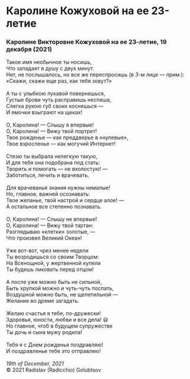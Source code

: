 # Каролине Кожуховой на ее 23-летие

### Каролине Викторовне Кожуховой на ее 23-летие, 19 декабря (2021)

Такое имя необычное ты носишь,<br />
Что западает в душу с двух минут.<br />
Нет, не послышалось, но все же переспросишь (*в 3-м лице &mdash; прим.*):<br />
&laquo;Скажи, скажи еще раз, как тебя зовут?&raquo;<br />
<br />
А ты с улыбкою лукавой повернешься,<br />
Густые брови чуть расправишь неспеша,<br />
Слегка рукою губ своих коснешься &mdash;<br />
И ямочки взыграют на щеках!<br />
<br />
О, Каролина! &mdash; Слышу я впервые!<br />
О, Каролина! &mdash; Вижу твой портрет!<br />
Твое рожденье &mdash; как преддверье в &laquo;нулевые&raquo;,<br />
Твое взросленье &mdash; как могучий Интернет!<br />
<br />
Стезю ты выбрала нелегкую такую,<br />
И для тебя она подобрана под стать:<br />
Творить и помогать &mdash; не вхолостую! &mdash;<br />
Заботиться, лечить и врачевать.<br />
<br />
Для врачеванья знания нужны немалые!<br />
Но, главное, важней осознавать:<br />
Твое желанье, твой настрой и сердце алое! &mdash;<br />
А остальное все степенно познавать.<br />
<br />
О, Каролина! &mdash; Слышу не впервые!<br />
О, Каролина! &mdash; Вижу твой тартан:<br />
Разглядываю &laquo;клетки&raquo; золотые, &mdash;<br />
Что произвел Великий Океан!<br />
<br />
Уже вот-вот, чрез менее недели<br />
Ты возродишься со своим Творцом:<br />
На Всенощной, у жертвенной купели<br />
Ты будешь ликовать перед отцом!<br />
<br />
А после уже можно быть не сильной,<br />
Быть хрупкой можно и чуть-чуть поспать,<br />
Воздушной можно быть, не щепетильной &mdash;<br />
Желание во дреме загадать.<br />
<br />
Желаю счастья я тебе, по-дружески!<br />
Здоровья, юности, любви и все дела! :smiley:<br />
Но главное, чтоб в будущем супружестве<br />
Ты дочь и сына мужу родила!<br />
<br />
Тебя я с Днем рожденья поздравляю!<br />
И поздравленье тебе это отправляю!<br />
<br />
*19th of December, 2021*<br />
&copy; 2021 Radislav (Radicchio) Golubtsov

